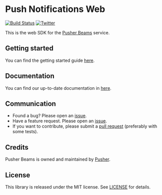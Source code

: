 # Push Notifications Web
[![Build Status](https://github.com/pusher/push-notifications-web/workflows/run-tests/badge.svg)](https://github.com/pusher/push-notifications-web/actions?query=branch%3Amaster)
[![Twitter](https://img.shields.io/badge/twitter-@Pusher-blue.svg?style=flat)](http://twitter.com/Pusher)

This is the web SDK for the [Pusher Beams](https://pusher.com/beams) service.

## Getting started

You can find the getting started guide [here](https://pusher.com/docs/beams/getting-started/web/sdk-integration).

## Documentation

You can find our up-to-date documentation in [here](https://pusher.com/docs/beams/).

## Communication

- Found a bug? Please open an [issue](https://github.com/pusher/push-notifications-web/issues).
- Have a feature request. Please open an [issue](https://github.com/pusher/push-notifications-web/issues).
- If you want to contribute, please submit a [pull request](https://github.com/pusher/push-notifications-web/pulls) (preferably with some tests).

## Credits

Pusher Beams is owned and maintained by [Pusher](https://pusher.com).

## License

This library is released under the MIT license. See [LICENSE](https://github.com/pusher/push-notifications-web/blob/master/LICENSE) for details.
